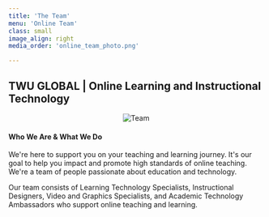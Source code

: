```yaml
---
title: 'The Team'
menu: 'Online Team'
class: small
image_align: right
media_order: 'online_team_photo.png'

---
```


## TWU GLOBAL | Online Learning and Instructional Technology


<p align="center">
  <img src="/user/pages/01.home/06._team/Team.jpg" alt="Team" />
</p>

#### Who We Are & What We Do

We're here to support you on your teaching and learning journey. It's our goal to help you impact and promote high standards of online teaching. We're a team of people passionate about education and technology.

Our team consists of Learning Technology Specialists, Instructional Designers, Video and Graphics Specialists, and Academic Technology Ambassadors who support online teaching and learning.
